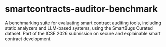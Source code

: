 # smartcontracts-auditor-benchmark
A benchmarking suite for evaluating smart contract auditing tools, including static analyzers and LLM-based systems, using the SmartBugs Curated dataset. Part of the ICSE 2026 submission on secure and explainable smart contract development.
